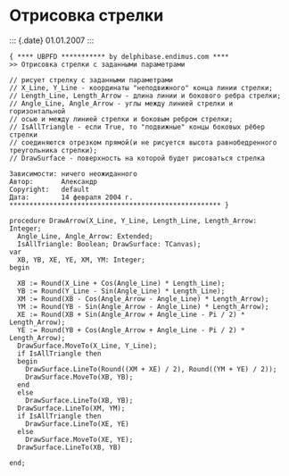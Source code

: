 Отрисовка стрелки
=================

::: {.date}
01.01.2007
:::

    { **** UBPFD *********** by delphibase.endimus.com ****
    >> Отрисовка стрелки с заданными параметрами
     
    // рисует стрелку с заданными параметрами
    // X_Line, Y_Line - координаты "неподвижного" конца линии стрелки;
    // Length_Line, Length_Arrow - длина линии и бокового ребра стрелки;
    // Angle_Line, Angle_Arrow - углы между линией стрелки и горизонтальной
    // осью и между линией стрелки и боковым ребром стрелки;
    // IsAllTriangle - если True, то "подвижные" концы боковых рёбер стрелки
    // соединяются отрезком прямой(и не рисуется высота равнобедренного треугольника стрелки);
    // DrawSurface - поверхность на которой будет рисоваться стрелка
     
    Зависимости: ничего неожиданного
    Автор:       Александр
    Copyright:   default
    Дата:        14 февраля 2004 г.
    ***************************************************** }
     
    procedure DrawArrow(X_Line, Y_Line, Length_Line, Length_Arrow: Integer;
      Angle_Line, Angle_Arrow: Extended;
      IsAllTriangle: Boolean; DrawSurface: TCanvas);
    var
      XB, YB, XE, YE, XM, YM: Integer;
    begin
     
      XB := Round(X_Line + Cos(Angle_Line) * Length_Line);
      YB := Round(Y_Line - Sin(Angle_Line) * Length_Line);
      XM := Round(XB - Cos(Angle_Arrow - Angle_Line) * Length_Arrow);
      YM := Round(YB - Sin(Angle_Arrow - Angle_Line) * Length_Arrow);
      XE := Round(XB + Sin(Angle_Arrow + Angle_Line - Pi / 2) * Length_Arrow);
      YE := Round(YB + Cos(Angle_Arrow + Angle_Line - Pi / 2) * Length_Arrow);
      DrawSurface.MoveTo(X_Line, Y_Line);
      if IsAllTriangle then
      begin
        DrawSurface.LineTo(Round((XM + XE) / 2), Round((YM + YE) / 2));
        DrawSurface.MoveTo(XB, YB);
      end
      else
        DrawSurface.LineTo(XB, YB);
      DrawSurface.LineTo(XM, YM);
      if IsAllTriangle then
        DrawSurface.LineTo(XE, YE)
      else
        DrawSurface.MoveTo(XE, YE);
      DrawSurface.LineTo(XB, YB)
     
    end;
